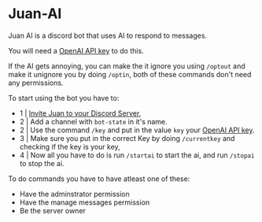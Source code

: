 # Juan-AI
Juan AI is a discord bot that uses AI to respond to messages.

You will need a [OpenAI API key](https://platform.openai.com/api-keys) to do this.

If the AI gets annoying, you can make the it ignore you using `/optout` and make it unignore you by doing `/optin`, both of these commands don't need any permissions.

To start using the bot you have to:
- 1  |  [Invite Juan to your Discord Server](https://discord.com/oauth2/authorize?client_id=1347680549807980707&permissions=8&integration_type=0&scope=bot),
- 2  |  Add a channel with `bot-state` in it's name.
- 2  |  Use the command `/key` and put in the value `key` your [OpenAI API key](https://platform.openai.com/api-keys).
- 3  |  Make sure you put in the correct Key by doing `/currentkey` and checking if the key is your key,
- 4  |  Now all you have to do is run `/startai` to start the ai, and run `/stopai` to stop the ai.

To do commands you have to have atleast one of these:
- Have the adminstrator permission
- Have the manage messages permission
- Be the server owner
